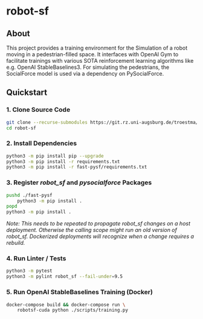# robot-sf

## About
This project provides a training environment for the Simulation of a robot moving
in a pedestrian-filled space. It interfaces with OpenAI Gym to facilitate trainings
with various SOTA reinforcement learning algorithms like e.g. OpenAI StableBaselines3.
For simulating the pedestrians, the SocialForce model is used via a dependency
on PySocialForce.

## Quickstart

### 1. Clone Source Code

```sh
git clone --recurse-submodules https://git.rz.uni-augsburg.de/troestma/scoomatic-pysocialforce
cd robot-sf
```

### 2. Install Dependencies

```sh
python3 -m pip install pip --upgrade
python3 -m pip install -r requirements.txt
python3 -m pip install -r fast-pysf/requirements.txt
```

### 3. Register *robot_sf* and *pysocialforce* Packages 

```sh
pushd ./fast-pysf
    python3 -m pip install .
popd
python3 -m pip install .
```

*Note: This needs to be repeated to propagate robot_sf changes on a host deployment.
Otherwise the calling scope might run an old version of robot_sf.
Dockerized deployments will recognize when a change requires a rebuild.*

### 4. Run Linter / Tests

```sh
python3 -m pytest
python3 -m pylint robot_sf --fail-under=9.5
```

### 5. Run OpenAI StableBaselines Training (Docker)

```sh
docker-compose build && docker-compose run \
    robotsf-cuda python ./scripts/training.py
```
